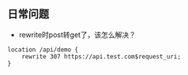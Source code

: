 ## 日常问题

* rewrite时post转get了，该怎么解决？

```
location /api/demo {
    rewrite 307 https://api.test.com$request_uri;
}
```

